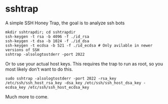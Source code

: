 sshtrap
=======

A simple SSH Honey Trap, the goal is to analyze ssh bots

```
mkdir sshtrapdir; cd sshtrapdir
ssh-keygen -t rsa -b 4096 -f ./id_rsa
ssh-keygen -t dsa -b 1024 -f ./id_dsa
ssh-keygen -t ecdsa -b 521 -f ./id_ecdsa # Only avilable in newer versions of SSH
sshtrap -alsologtostderr -port 2022
```

Or to use your actual host keys. This requires the trap to run as root, so you most likely don't want to do this.

```
sudo sshtrap -alsologtostderr -port 2022 -rsa_key /etc/ssh/ssh_host_rsa_key -dsa_key /etc/ssh/ssh_host_dsa_key -ecdsa_key /etc/ssh/ssh_host_ecdsa_key
```

Much more to come.


